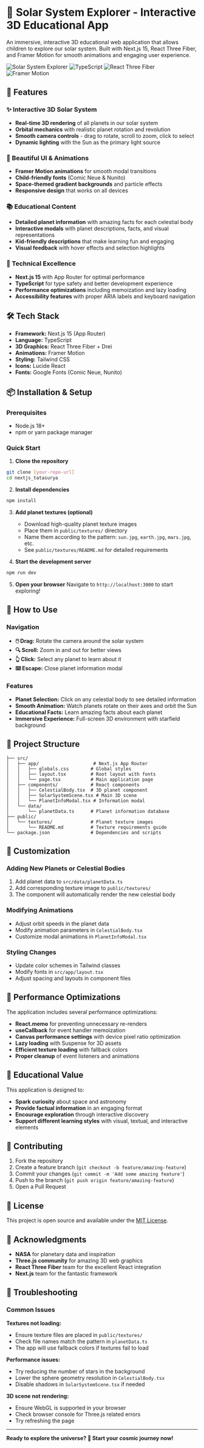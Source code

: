 # 🌟 Solar System Explorer - Interactive 3D Educational App

An immersive, interactive 3D educational web application that allows children to explore our solar system. Built with Next.js 15, React Three Fiber, and Framer Motion for smooth animations and engaging user experience.

![Solar System Explorer](https://img.shields.io/badge/Next.js-15-black) ![TypeScript](https://img.shields.io/badge/TypeScript-blue) ![React Three Fiber](https://img.shields.io/badge/React%20Three%20Fiber-3D-green) ![Framer Motion](https://img.shields.io/badge/Framer%20Motion-Animation-purple)

## 🚀 Features

### ✨ Interactive 3D Solar System
- **Real-time 3D rendering** of all planets in our solar system
- **Orbital mechanics** with realistic planet rotation and revolution
- **Smooth camera controls** - drag to rotate, scroll to zoom, click to select
- **Dynamic lighting** with the Sun as the primary light source

### 🎨 Beautiful UI & Animations
- **Framer Motion animations** for smooth modal transitions
- **Child-friendly fonts** (Comic Neue & Nunito)
- **Space-themed gradient backgrounds** and particle effects
- **Responsive design** that works on all devices

### 📚 Educational Content
- **Detailed planet information** with amazing facts for each celestial body
- **Interactive modals** with planet descriptions, facts, and visual representations
- **Kid-friendly descriptions** that make learning fun and engaging
- **Visual feedback** with hover effects and selection highlights

### 🔧 Technical Excellence
- **Next.js 15** with App Router for optimal performance
- **TypeScript** for type safety and better development experience
- **Performance optimizations** including memoization and lazy loading
- **Accessibility features** with proper ARIA labels and keyboard navigation

## 🛠 Tech Stack

- **Framework:** Next.js 15 (App Router)
- **Language:** TypeScript
- **3D Graphics:** React Three Fiber + Drei
- **Animations:** Framer Motion
- **Styling:** Tailwind CSS
- **Icons:** Lucide React
- **Fonts:** Google Fonts (Comic Neue, Nunito)

## 📦 Installation & Setup

### Prerequisites
- Node.js 18+
- npm or yarn package manager

### Quick Start

1. **Clone the repository**
```bash
git clone [your-repo-url]
cd nextjs_tatasurya
```

2. **Install dependencies**
```bash
npm install
```

3. **Add planet textures (optional)**
   - Download high-quality planet texture images
   - Place them in `public/textures/` directory
   - Name them according to the pattern: `sun.jpg`, `earth.jpg`, `mars.jpg`, etc.
   - See `public/textures/README.md` for detailed requirements

4. **Start the development server**
```bash
npm run dev
```

5. **Open your browser**
   Navigate to `http://localhost:3000` to start exploring!

## 🎯 How to Use

### Navigation
- **🖱️ Drag:** Rotate the camera around the solar system
- **🔍 Scroll:** Zoom in and out for better views
- **👆 Click:** Select any planet to learn about it
- **⌨️ Escape:** Close planet information modal

### Features
- **Planet Selection:** Click on any celestial body to see detailed information
- **Smooth Animation:** Watch planets rotate on their axes and orbit the Sun
- **Educational Facts:** Learn amazing facts about each planet
- **Immersive Experience:** Full-screen 3D environment with starfield background

## 📁 Project Structure

```
├── src/
│   ├── app/                    # Next.js App Router
│   │   ├── globals.css        # Global styles
│   │   ├── layout.tsx         # Root layout with fonts
│   │   └── page.tsx           # Main application page
│   ├── components/            # React components
│   │   ├── CelestialBody.tsx  # 3D planet component
│   │   ├── SolarSystemScene.tsx # Main 3D scene
│   │   └── PlanetInfoModal.tsx # Information modal
│   └── data/
│       └── planetData.ts      # Planet information database
├── public/
│   └── textures/              # Planet texture images
│       └── README.md          # Texture requirements guide
└── package.json               # Dependencies and scripts
```

## 🎨 Customization

### Adding New Planets or Celestial Bodies
1. Add planet data to `src/data/planetData.ts`
2. Add corresponding texture image to `public/textures/`
3. The component will automatically render the new celestial body

### Modifying Animations
- Adjust orbit speeds in the planet data
- Modify animation parameters in `CelestialBody.tsx`
- Customize modal animations in `PlanetInfoModal.tsx`

### Styling Changes
- Update color schemes in Tailwind classes
- Modify fonts in `src/app/layout.tsx`
- Adjust spacing and layouts in component files

## 🔧 Performance Optimizations

The application includes several performance optimizations:

- **React.memo** for preventing unnecessary re-renders
- **useCallback** for event handler memoization
- **Canvas performance settings** with device pixel ratio optimization
- **Lazy loading** with Suspense for 3D assets
- **Efficient texture loading** with fallback colors
- **Proper cleanup** of event listeners and animations

## 🌟 Educational Value

This application is designed to:
- **Spark curiosity** about space and astronomy
- **Provide factual information** in an engaging format
- **Encourage exploration** through interactive discovery
- **Support different learning styles** with visual, textual, and interactive elements

## 🤝 Contributing

1. Fork the repository
2. Create a feature branch (`git checkout -b feature/amazing-feature`)
3. Commit your changes (`git commit -m 'Add some amazing feature'`)
4. Push to the branch (`git push origin feature/amazing-feature`)
5. Open a Pull Request

## 📝 License

This project is open source and available under the [MIT License](LICENSE).

## 🙏 Acknowledgments

- **NASA** for planetary data and inspiration
- **Three.js community** for amazing 3D web graphics
- **React Three Fiber** team for the excellent React integration
- **Next.js** team for the fantastic framework

## 🐛 Troubleshooting

### Common Issues

**Textures not loading:**
- Ensure texture files are placed in `public/textures/`
- Check file names match the pattern in `planetData.ts`
- The app will use fallback colors if textures fail to load

**Performance issues:**
- Try reducing the number of stars in the background
- Lower the sphere geometry resolution in `CelestialBody.tsx`
- Disable shadows in `SolarSystemScene.tsx` if needed

**3D scene not rendering:**
- Ensure WebGL is supported in your browser
- Check browser console for Three.js related errors
- Try refreshing the page

---

**Ready to explore the universe? 🚀 Start your cosmic journey now!**
